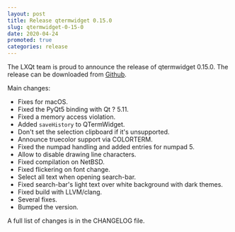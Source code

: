 ```yaml
---
layout: post
title: Release qtermwidget 0.15.0
slug: qtermwidget-0-15-0
date: 2020-04-24
promoted: true
categories: release
---
```

The LXQt team is proud to announce the release of qtermwidget 0.15.0.
The release can be downloaded from [Github](https://github.com/lxqt/qtermwidget/releases).

Main changes:

 * Fixes for macOS.
 * Fixed the PyQt5 binding with Qt ? 5.11.
 * Fixed a memory access violation.
 * Added `saveHistory` to QTermWidget.
 * Don't set the selection clipboard if it's unsupported.
 * Announce truecolor support via COLORTERM.
 * Fixed the numpad handling and added entries for numpad 5.
 * Allow to disable drawing line characters.
 * Fixed compilation on NetBSD.
 * Fixed flickering on font change.
 * Select all text when opening search-bar.
 * Fixed search-bar's light text over white background with dark themes.
 * Fixed build with LLVM/clang.
 * Several fixes.
 * Bumped the version.


A full list of changes is in the CHANGELOG file.
